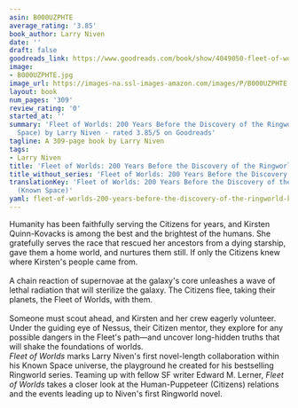```yaml
---
asin: B000UZPHTE
average_rating: '3.85'
book_author: Larry Niven
date: ''
draft: false
goodreads_link: https://www.goodreads.com/book/show/4049050-fleet-of-worlds
image:
- B000UZPHTE.jpg
image_url: https://images-na.ssl-images-amazon.com/images/P/B000UZPHTE.01._SCLZZZZZZZ.jpg
layout: book
num_pages: '309'
review_rating: '0'
started_at: ''
summary: 'Fleet of Worlds: 200 Years Before the Discovery of the Ringworld (Known
  Space) by Larry Niven - rated 3.85/5 on Goodreads'
tagline: A 309-page book by Larry Niven
tags:
- Larry Niven
title: 'Fleet of Worlds: 200 Years Before the Discovery of the Ringworld (Known Space)'
title_without_series: 'Fleet of Worlds: 200 Years Before the Discovery of the Ringworld'
translationKey: 'Fleet of Worlds: 200 Years Before the Discovery of the Ringworld
  (Known Space)'
yaml: fleet-of-worlds-200-years-before-the-discovery-of-the-ringworld-known-space
---
```


Humanity has been faithfully serving the Citizens for years, and Kirsten Quinn-Kovacks is among the best and the brightest of the humans. She gratefully serves the race that rescued her ancestors from a dying starship, gave them a home world, and nurtures them still. If only the Citizens knew where Kirsten's people came from.<br /><br />A chain reaction of supernovae at the galaxy's core unleashes a wave of lethal radiation that will sterilize the galaxy. The Citizens flee, taking their planets, the Fleet of Worlds, with them.<br /><br />Someone must scout ahead, and Kirsten and her crew eagerly volunteer. Under the guiding eye of Nessus, their Citizen mentor, they explore for any possible dangers in the Fleet's path—and uncover long-hidden truths that will shake the foundations of worlds.<br /><i>Fleet of Worlds</i> marks Larry Niven's first novel-length collaboration within his Known Space universe, the playground he created for his bestselling Ringworld series. Teaming up with fellow SF writer Edward M. Lerner, <i>Fleet of Worlds</i> takes a closer look at the Human-Puppeteer (Citizens) relations and the events leading up to Niven's first Ringworld novel.